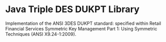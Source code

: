# Java Triple DES DUKPT Library

Implementation of the ANSI 3DES DUKPT standard: specified within Retail Financial Services Symmetric Key Management Part 1: Using Symmetric Techniques (ANSI X9.24-1:2009).

